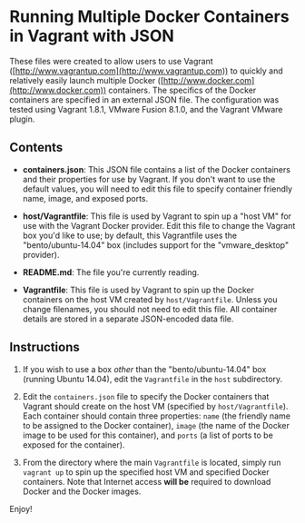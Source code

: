 # Running Multiple Docker Containers in Vagrant with JSON

These files were created to allow users to use Vagrant ([http://www.vagrantup.com](http://www.vagrantup.com)) to quickly and relatively easily launch multiple Docker ([http://www.docker.com](http://www.docker.com)) containers. The specifics of the Docker containers are specified in an external JSON file. The configuration was tested using Vagrant 1.8.1, VMware Fusion 8.1.0, and the Vagrant VMware plugin.

## Contents

* **containers.json**: This JSON file contains a list of the Docker containers and their properties for use by Vagrant. If you don't want to use the default values, you will need to edit this file to specify container friendly name, image, and exposed ports.

* **host/Vagrantfile**: This file is used by Vagrant to spin up a "host VM" for use with the Vagrant Docker provider. Edit this file to change the Vagrant box you'd like to use; by default, this Vagrantfile uses the "bento/ubuntu-14.04" box (includes support for the "vmware_desktop" provider).

* **README.md**: The file you're currently reading.

* **Vagrantfile**: This file is used by Vagrant to spin up the Docker containers on the host VM created by `host/Vagrantfile`. Unless you change filenames, you should not need to edit this file. All container details are stored in a separate JSON-encoded data file.

## Instructions

1. If you wish to use a box _other_ than the "bento/ubuntu-14.04" box (running Ubuntu 14.04), edit the `Vagrantfile` in the `host` subdirectory.

2. Edit the `containers.json` file to specify the Docker containers that Vagrant should create on the host VM (specified by `host/Vagrantfile`). Each container should contain three properties: `name` (the friendly name to be assigned to the Docker container), `image` (the name of the Docker image to be used for this container), and `ports` (a list of ports to be exposed for the container).

3. From the directory where the main `Vagrantfile` is located, simply run `vagrant up` to spin up the specified host VM and specified Docker containers. Note that Internet access **will be** required to download Docker and the Docker images.

Enjoy!
